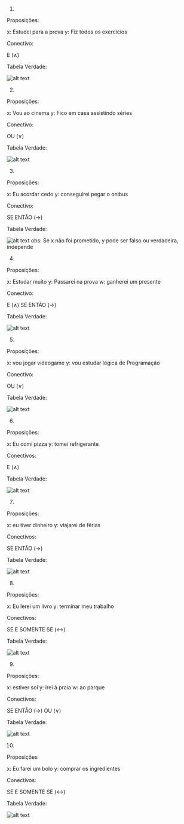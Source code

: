 1.

Proposições:

x: Estudei para a prova
y: Fiz todos os exercícios

Conectivo:

E (∧)

Tabela Verdade:

![alt text](image.png)

2.

Proposições:

x: Vou ao cinema
y: Fico em casa assistindo séries

Conectivo:

OU (∨)

Tabela Verdade:

![alt text](image-1.png)

3.

Proposições:

x: Eu acordar cedo
y: conseguirei pegar o onibus

Conectivo:

SE ENTÃO (→)

Tabela Verdade:

![alt text](image-2.png)
obs: Se x não foi prometido, y pode ser falso ou verdadeira, independe

4.

Proposições:

x: Estudar muito
y: Passarei na prova
w: ganherei um presente

Conectivo:

E (∧)
SE ENTÃO (→)

Tabela Verdade: 

![alt text](image-3.png)

5.

Proposições:

x: vou jogar videogame
y: vou estudar lógica de Programação

Conectivo:

OU (∨)

Tabela Verdade:

![alt text](image-4.png)

6.

Proposições:

x: Eu comi pizza
y: tomei refrigerante

Conectivos:

E (∧)

Tabela Verdade:

![alt text](image-5.png)

7.

Proposições:

x: eu tiver dinheiro
y: viajarei de férias

Conectivos:

SE ENTÃO (→)

Tabela Verdade:

![alt text](image-6.png)

8.

Proposições:

x: Eu lerei um livro
y: terminar meu trabalho

Conectivos:

SE E SOMENTE SE (↔)

Tabela Verdade:

![alt text](image-7.png)

9.

Proposições:

x: estiver sol
y: irei à praia
w: ao parque

Conectivos: 

SE ENTÃO (→)
OU (∨)

Tabela Verdade:

![alt text](image-8.png)

10.

Proposições

x: Eu farei um bolo
y: comprar os ingredientes

Conectivos:

SE E SOMENTE SE (↔)

Tabela Verdade:

![alt text](image-9.png)
